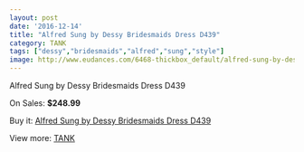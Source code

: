 ```yaml
---
layout: post
date: '2016-12-14'
title: "Alfred Sung by Dessy Bridesmaids Dress D439"
category: TANK
tags: ["dessy","bridesmaids","alfred","sung","style"]
image: http://www.eudances.com/6468-thickbox_default/alfred-sung-by-dessy-bridesmaids-dress-d439.jpg
---
```

Alfred Sung by Dessy Bridesmaids Dress D439

On Sales: **$248.99**
<a href="https://www.eudances.com/en/tank/2362-alfred-sung-by-dessy-bridesmaids-dress-d439.html"><amp-img layout="responsive" width="600" height="600" src="//www.eudances.com/6468-thickbox_default/alfred-sung-by-dessy-bridesmaids-dress-d439.jpg" alt="Alfred Sung by Dessy Bridesmaids Dress D439 0" /></a>
<a href="https://www.eudances.com/en/tank/2362-alfred-sung-by-dessy-bridesmaids-dress-d439.html"><amp-img layout="responsive" width="600" height="600" src="//www.eudances.com/6469-thickbox_default/alfred-sung-by-dessy-bridesmaids-dress-d439.jpg" alt="Alfred Sung by Dessy Bridesmaids Dress D439 1" /></a>

Buy it: [Alfred Sung by Dessy Bridesmaids Dress D439](https://www.eudances.com/en/tank/2362-alfred-sung-by-dessy-bridesmaids-dress-d439.html "Alfred Sung by Dessy Bridesmaids Dress D439")

View more: [TANK](https://www.eudances.com/en/28-tank "TANK")